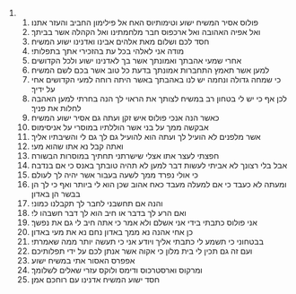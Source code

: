 <ol>
  <li>
    <ol>
      <li>פולוס אסיר המשיח ישוע וטימותיוס האח אל פילימון החביב והעזר אתנו׃</li>
      <li>ואל אפיה האהובה ואל ארכפוס חבר מלחמתינו ואל הקהלה אשר בביתך׃</li>
      <li>חסד לכם ושלום מאת אלהים אבינו ואדנינו ישוע המשיח׃</li>
      <li>מודה אני לאלהי בכל עת בהזכירי אתך בתפלותי׃</li>
      <li>אחרי שמעי אהבתך ואמונתך אשר בך לאדנינו ישוע ולכל הקדושים׃</li>
      <li>למען אשר תאמץ התחברות אמונתך בדעת כל טוב אשר בכם לשם המשיח׃</li>
      <li>כי שמחה גדולה ונחמה יש לנו באהבתך באשר היתה רוחה למעי הקדושים אחי על ידיך׃</li>
      <li>לכן אף כי יש לי בטחון רב במשיח לצותך את הראוי לך הנה בחרתי למען האהבה לחלות את פניך׃</li>
      <li>כאשר הנה אנכי פולוס איש זקן ועתה גם אסיר ישוע המשיח׃</li>
      <li>אבקשה ממך על בני אשר הוללתיו במוסרי על אניסימוס׃</li>
      <li>אשר מלפנים לא הועיל לך ועתה הוא להועיל גם לך גם לי והשיבתיו אליך׃</li>
      <li>ואתה קבל נא אתו שהוא מעי׃</li>
      <li>חפצתי לעצר אתו אצלי שישרתני תחתיך במוסרות הבשורה׃</li>
      <li>אבל בלי רצונך לא אביתי לעשות דבר למען לא תהיה טובתך באנס כי אם בנדבה׃</li>
      <li>כי אולי נפרד ממך לשעה בעבור אשר יהיה לך לעולם׃</li>
      <li>ומעתה לא כעבד כי אם למעלה מעבד כאח אהוב שכן הוא לי ביותר ואף כי לך הן בבשר הן באדון׃</li>
      <li>והנה אם תחשבני לחבר לך תקבלנו כמוני׃</li>
      <li>ואם הרע לך בדבר או חיב הוא לך דבר חשבהו לי׃</li>
      <li>אני פולוס כתבתי בידי אני אשלם ולא אמר כי אתה חיב לי גם את נפשך׃</li>
      <li>כן אחי אהנה נא ממך באדון נחם נא את מעי באדון׃</li>
      <li>בבטחוני כי תשמע לי כתבתי אליך ויודע אני כי תעשה יותר ממה שאמרתי׃</li>
      <li>ועם זה גם תכין לי בית מלון כי אקוה אשר אנתן לכם על ידי תפלותיכם׃</li>
      <li>אפפרס האסור אתי במשיח ישוע׃</li>
      <li>ומרקוס וארסטרכוס ודימס ולוקס עזרי שאלים לשלומך׃</li>
      <li>חסד ישוע המשיח אדנינו עם רוחכם אמן׃</li>
    </ol>
  </li>
</ol>